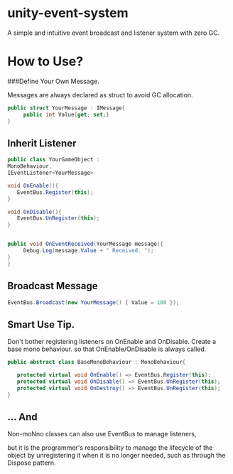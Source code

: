 # unity-event-system

A simple and intuitive event broadcast and listener system with zero GC. 


# How to Use?

###Define Your Own Message.

Messages are always declared as struct to avoid GC allocation. 

```cs
public struct YourMessage : IMessage{
     public int Value{get; set;}
}
```

## Inherit Listener
```cs
public class YourGameObject :
MonoBehaviour, 
IEventListener<YourMessage>

void OnEnable(){
   EventBus.Register(this);
}

void OnDisable(){
   EventBus.UnRegister(this);
}


public void OnEventReceived(YourMessage message){
     Debug.Log(message.Value + " Received. ");
}
}
```

## Broadcast Message

```cs
EventBus.Broadcast(new YourMessage() { Value = 100 });
```


## Smart Use Tip.

Don't bother registering listeners on OnEnable and OnDisable. 
Create a base mono behaviour. so that OnEnable/OnDisable is always called.

```cs
public abstract class BaseMonoBehaviour : MonoBehaviour{

   protected virtual void OnEnable() => EventBus.Register(this);
   protected virtual void OnDisable() => EventBus.UnRegister(this); 
   protected virtual void OnDestroy() => EventBus.UnRegister(this); 
}
```


## ... And

Non-moNno classes can also use EventBus to manage listeners,

but it is the programmer's responsibility to manage the lifecycle of the object by unregistering it when it is no longer needed, such as through the Dispose pattern. 
